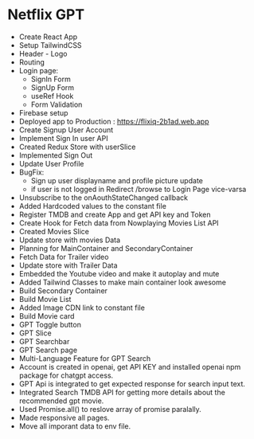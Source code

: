 # Netflix GPT

- Create React App
- Setup TailwindCSS
- Header - Logo
- Routing
- Login page:
  - SignIn Form
  - SignUp Form
  - useRef Hook
  - Form Validation
- Firebase setup
- Deployed app to Production : https://flixiq-2b1ad.web.app
- Create Signup User Account
- Implement Sign In user API
- Created Redux Store with userSlice
- Implemented Sign Out
- Update User Profile
- BugFix:
  - Sign up user displayname and profile picture update
  - if user is not logged in Redirect /browse to Login Page vice-varsa
- Unsubscribe to the onAouthStateChanged callback
- Added Hardcoded values to the constant file
- Register TMDB and create App and get API key and Token
- Create Hook for Fetch data from Nowplaying Movies List API
- Created Movies Slice
- Update store with movies Data
- Planning for MainContainer and SecondaryContainer
- Fetch Data for Trailer video
- Update store with Trailer Data
- Embedded the Youtube video and make it autoplay and mute
- Added Tailwind Classes to make main container look awesome
- Build Secondary Container
- Build Movie List
- Added Image CDN link to constant file
- Build Movie card
- GPT Toggle button
- GPT Slice
- GPT Searchbar
- GPT Search page
- Multi-Language Feature for GPT Search
- Account is created in openai, get API KEY and installed openai npm package for chatgpt access.
- GPT Api is integrated to get expected response for search input text.
- Integrated Search TMDB API for getting more details about the recommended gpt movie.
- Used Promise.all() to reslove array of promise paralally.
- Made responsive all pages.
- Move all imporant data to env file.
